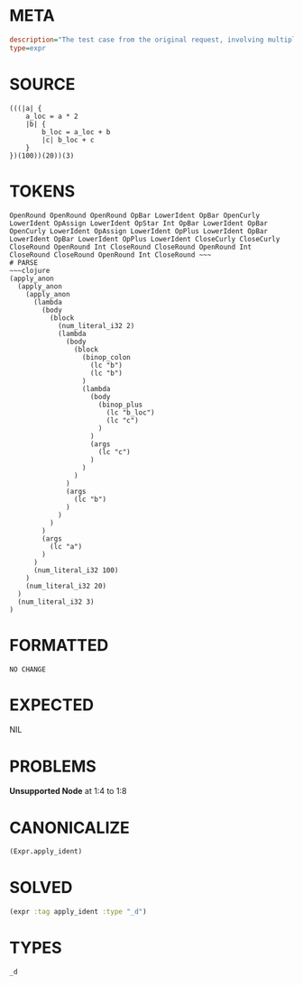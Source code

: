 # META
~~~ini
description="The test case from the original request, involving multiple levels of nesting and local assignments. This will be the ultimate validation."
type=expr
~~~
# SOURCE
~~~roc
(((|a| {
    a_loc = a * 2
    |b| {
        b_loc = a_loc + b
        |c| b_loc + c
    }
})(100))(20))(3)
~~~
# TOKENS
~~~text
OpenRound OpenRound OpenRound OpBar LowerIdent OpBar OpenCurly LowerIdent OpAssign LowerIdent OpStar Int OpBar LowerIdent OpBar OpenCurly LowerIdent OpAssign LowerIdent OpPlus LowerIdent OpBar LowerIdent OpBar LowerIdent OpPlus LowerIdent CloseCurly CloseCurly CloseRound OpenRound Int CloseRound CloseRound OpenRound Int CloseRound CloseRound OpenRound Int CloseRound ~~~
# PARSE
~~~clojure
(apply_anon
  (apply_anon
    (apply_anon
      (lambda
        (body
          (block
            (num_literal_i32 2)
            (lambda
              (body
                (block
                  (binop_colon
                    (lc "b")
                    (lc "b")
                  )
                  (lambda
                    (body
                      (binop_plus
                        (lc "b_loc")
                        (lc "c")
                      )
                    )
                    (args
                      (lc "c")
                    )
                  )
                )
              )
              (args
                (lc "b")
              )
            )
          )
        )
        (args
          (lc "a")
        )
      )
      (num_literal_i32 100)
    )
    (num_literal_i32 20)
  )
  (num_literal_i32 3)
)
~~~
# FORMATTED
~~~roc
NO CHANGE
~~~
# EXPECTED
NIL
# PROBLEMS
**Unsupported Node**
at 1:4 to 1:8

# CANONICALIZE
~~~clojure
(Expr.apply_ident)
~~~
# SOLVED
~~~clojure
(expr :tag apply_ident :type "_d")
~~~
# TYPES
~~~roc
_d
~~~
